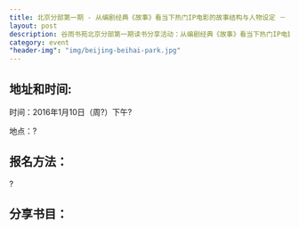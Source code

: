```yaml
---
title: 北京分部第一期 - 从编剧经典《故事》看当下热门IP电影的故事结构与人物设定 － 罗士雄
layout: post
description: 谷雨书苑北京分部第一期读书分享活动：从编剧经典《故事》看当下热门IP电影的故事结构与人物设定
category: event
"header-img": "img/beijing-beihai-park.jpg"
---
```


## 地址和时间:

时间：2016年1月10日（周?）下午?

地点：?

## 报名方法：

?

## 分享书目：

